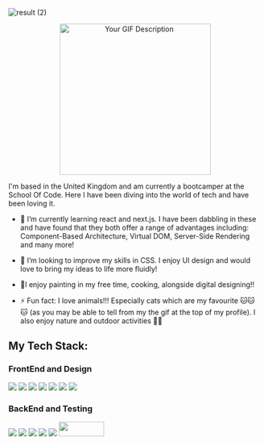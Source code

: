 ![result (2)](https://github.com/ycho234/ycho234/assets/100493820/7e7da598-1f5a-4f71-b846-143c495c8d2b)
<p align="center" >
  <img src="https://media3.giphy.com/media/ptqAPgghLtHOa0SLJS/giphy.gif?cid=ecf05e47mi6cwoya9tiqgq4v7tfk4ftwelm2iwsn9kidmwg7&ep=v1_gifs_search&rid=giphy.gif&ct=g" alt="Your GIF Description" width="300" height="300">
</p>
I'm based in the United Kingdom and am currently a bootcamper at the School Of Code. Here I have been diving into the world of tech and have been loving it.

- 🌱 I’m currently learning react and next.js. I have been dabbling in these and have found that they both offer a range of advantages including: Component-Based Architecture, Virtual DOM, Server-Side Rendering and many more!

- 🤝 I’m looking to improve my skills in CSS. I enjoy UI design and would love to bring my ideas to life more fluidly!

- 🎨I enjoy painting in my free time, cooking, alongside digital designing!!

- ⚡ Fun fact: I love animals!!! Especially cats which are my favourite 🐱🐱🐱 (as you may be able to tell from my the gif at the top of my profile). I also enjoy nature and outdoor activities 🍃🌷


<h2>My Tech Stack: </h2>
<h3>FrontEnd and Design</h3>
<div align="left">
<img src="https://img.shields.io/badge/HTML5-E34F26?style=for-the-badge&logo=html5&logoColor=white"/> 
<img src="https://img.shields.io/badge/CSS3-1572B6?style=for-the-badge&logo=css3&logoColor=white" />
<img src="https://img.shields.io/badge/JavaScript-F7DF1E?style=for-the-badge&logo=javascript&logoColor=black" />
<img src="https://img.shields.io/badge/React-20232A?style=for-the-badge&logo=react&logoColor=61DAFB" />
<img src="https://img.shields.io/badge/Figma-F24E1E?style=for-the-badge&logo=figma&logoColor=white" />
<img src="https://img.shields.io/badge/Canva-%2300C4CC.svg?&style=for-the-badge&logo=Canva&logoColor=white" />
<img src="https://img.shields.io/badge/TypeScript-007ACC?style=for-the-badge&logo=typescript&logoColor=white" />
</div>
<h3>BackEnd and Testing</h3>
<div align="left">
<img src="https://img.shields.io/badge/Node.js-43853D?style=for-the-badge&logo=node.js&logoColor=white"/>
<img src="https://img.shields.io/badge/PostgreSQL-316192?style=for-the-badge&logo=postgresql&logoColor=white"/>
<img src="https://img.shields.io/badge/Express.js-404D59?style=for-the-badge"/>
<img src="https://img.shields.io/badge/GIT-E44C30?style=for-the-badge&logo=git&logoColor=white"/>
<img src="https://img.shields.io/badge/Playwright-45ba4b?style=for-the-badge&logo=Playwright&logoColor=white"/>
<img src="https://github.com/ycho234/ycho234/assets/100493820/98dd9e57-20e6-4d04-8a3c-8969ea96b380" height="29" width="90"/>

</div>
